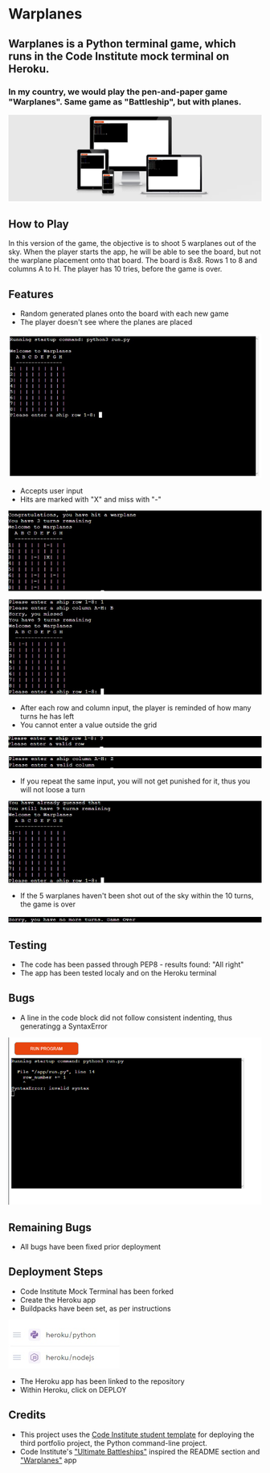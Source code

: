 # Warplanes

## Warplanes is a Python terminal game, which runs in the Code Institute mock terminal on Heroku.
### In my country, we would play the pen-and-paper game "Warplanes". Same game as "Battleship", but with planes. 

![Responsive Image](/images/Untitled.jpg)

## How to Play

In this version of the game, the objective is to shoot 5 warplanes out of the sky. When the player starts the app, he will be able to see the board, but not the warplane placement onto that board. 
The board is 8x8. Rows 1 to 8 and columns A to H. The player has 10 tries, before the game is over. 
## Features
  
 * Random generated planes onto the board with each new game
 * The player doesn't see where the planes are placed

![Start Image](/images/start.jpg)

 * Accepts user input
 * Hits are marked with "X" and miss with "-"

 ![Hit Image](/images/hit.jpg)
 
 
 ![Miss Image](/images/miss.jpg)

 * After each row and column input, the player is reminded of how many turns he has left
 * You cannot enter a value outside the grid

 ![Valid Row](images/validrow.jpg)

 
 ![Valid Col](images/validcol.jpg)

 * If you repeat the same input, you will not get punished for it, thus you will not loose a turn

 ![Same Input](images/already.jpg)

 * If the 5 warplanes haven't been shot out of the sky within the 10 turns, the game is over

 ![Game Over](images/nomore.jpg)

 
 ## Testing

 * The code has been passed through PEP8 - results found: "All right"
 * The app has been tested localy and on the Heroku terminal

 ## Bugs

 * A line in the code block did not follow consistent indenting, thus generatingg a SyntaxError

 ![SyntaxError](/images/bug.png)

 ## Remaining Bugs

 * All bugs have been fixed prior deployment

 ## Deployment Steps

 * Code Institute Mock Terminal has been forked
 * Create the Heroku app
 * Buildpacks have been set, as per instructions

 ![Buildpacks](images/buildpacks.jpg)

 * The Heroku app has been linked to the repository 
 * Within Heroku, click on DEPLOY

 ## Credits

 * This project uses the [Code Institute student template](https://github.com/Code-Institute-Org/python-essentials-template) for deploying the third portfolio project, the Python command-line project.
 * Code Institute's ["Ultimate Battleships"](https://p3-battleships.herokuapp.com) inspired the README section and ["Warplanes"](https://warplanes.herokuapp.com) app

